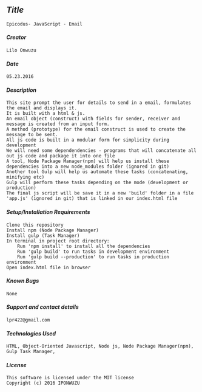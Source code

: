 ## _Title_
	Epicodus- JavaScript - Email
	
#### _Creator_
	Lilo Onwuzu 
	
#### _Date_
	05.23.2016

#### _Description_
	This site prompt the user for details to send in a email, formulates the email and displays it. 
	It is built with a html & js.
	An email object (construct) with fields for sender, receiver and message is created from an input form.
	A method (prototype) for the email construct is used to create the message to be sent.
	All js code is built in a modular form for simplicity during development
	We will need some dependendencies - programs that will concatenate all out js code and package it into one file
	A tool, Node Package Manager(npm) will help us install these dependencies into a new node_modules folder (ignored in git)
	Another tool Gulp will help us automate these tasks (concatenating, minifying etc) 
	Gulp will perform these tasks depending on the mode (development or production)
	The final js script will be save it in a new 'build' folder in a file 'app.js' (ignored in git) that is linked in our index.html file
	
#### _Setup/Installation Requirements_
	Clone this repository
	Install npm (Node Package Manager)
	Install gulp (Task Manager)
	In terminal in project root directory:
		Run 'npm install' to install all the dependencies
		Run 'gulp build' to run tasks in development environment
		Run 'gulp build --production' to run tasks in production environment		
	Open index.html file in browser

#### _Known Bugs_
 	None

#### _Support and contact details_
	lpr422@gmail.com
	
#### _Technologies Used_
	HTML, Object-Oriented Javascript, Node js, Node Package Manager(npm), Gulp Task Manager, 

#### _License_
	This software is licensed under the MIT license
	Copyright (c) 2016 IPONWUZU


